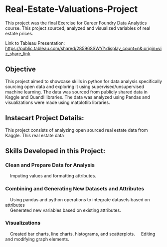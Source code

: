 # Real-Estate-Valuations-Project
This project was the final Exercise for Career Foundry Data Analytics course. This project sourced, analyzed and visualized variables of real estate prices. 

Link to Tableau Presentation: https://public.tableau.com/shared/28596SSWY?:display_count=n&:origin=viz_share_link

## Objective
This project aimed to showcase skills in python for data analysis specifically sourcing open data and exploring it using supervised/unsupervised machine learning. The data was sourced from publicly shared data in Kaggle and Quandl libraries. The data was analyzed using Pandas and visualizations were made using matplotlib libraries. 

## Instacart Project Details:
This project consists of analyzing open sourced real estate data from Kaggle. This real estate data 
## Skills Developed in this Project:
### Clean and Prepare Data for Analysis
&nbsp;&nbsp;&nbsp;&nbsp;Imputing values and formatting attributes. 

### Combining and Generating New Datasets and Attributes
&nbsp;&nbsp;&nbsp;&nbsp;Using pandas and python operations to integrate datasets based on attributes\
&nbsp;&nbsp;&nbsp;&nbsp;Generated new variables based on existing attributes. 

### Visualizations
&nbsp;&nbsp;&nbsp;&nbsp;Created bar charts, line charts, histograms, and scatterplots. 
&nbsp;&nbsp;&nbsp;&nbsp;Editing and modifying graph elements. 
